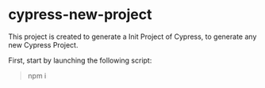 # cypress-new-project

This project is created to generate a Init Project of Cypress, to generate any new Cypress Project.

First, start by launching the following script:

 > npm i
